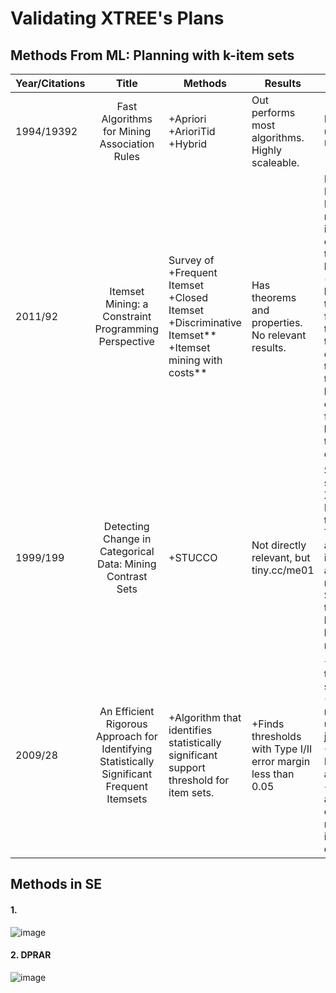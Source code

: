 # Validating XTREE's Plans

## Methods From ML: Planning with k-item sets

| Year/Citations |                                            Title                                           | Methods                                                                                                  | Results                                                       | Remarks                                                                                                                                                                                                                                                                     | Data Sets                        |
|----------------|:------------------------------------------------------------------------------------------:|----------------------------------------------------------------------------------------------------------|---------------------------------------------------------------|-----------------------------------------------------------------------------------------------------------------------------------------------------------------------------------------------------------------------------------------------------------------------------|----------------------------------|
| 1994/19392     | Fast Algorithms for Mining Association Rules                                               | +Apriori +ArioriTid +Hybrid                                                                           | Out performs most algorithms.  Highly scaleable.              | Most widely used.  Unsupervised                                                                                                                                                                                                                                             |                                  |
| 2011/92        | Itemset Mining: a Constraint Programming Perspective                                       | Survey of +Frequent Itemset +Closed Itemset +Discriminative Itemset** +Itemset mining  with costs** | Has theorems and properties. No relevant results.             | Discriminative Itemset: Discovery of rules in data in which every transaction is labeled with a (binary) class label. The task is here  to find itemsets that allow one to discriminate the transactions belonging to one class from those belonging to  the other class. |                                  |
| 1999/199       | Detecting Change in Categorical Data: Mining Contrast Sets                                 | +STUCCO                                                                                                 | Not directly relevant, but tiny.cc/me01                       | Surprisingly similar to XTREE! -Modeled as a tree search -Tree built by adding k-item sets to  an empty root node. -Search this tree in a breadth-first,  level-wise manner,                                                                                             | UCI Data base                    |
| 2009/28        | An Efficient Rigorous Approach for Identifying Statistically Significant Frequent Itemsets | +Algorithm that identifies  statistically significant support threshold  for item sets.                 | +Finds thresholds with Type I/II error margin less than 0.05 | +First method to find support. (Most researchers use engg. judgement) +They use a Poisson approximation + It takes into account the entire dataset rather than  individual discoveries                                                                                    | http://fimi.cs.helsinki.fi/data/ |

## Methods in SE

#### 1. 
![image](https://cloud.githubusercontent.com/assets/1433964/13811794/4e167ea6-eb4e-11e5-9fae-cfca1fa18ddf.png)

#### 2. DPRAR
![image](https://cloud.githubusercontent.com/assets/1433964/13813601/caceaf68-eb58-11e5-8112-4e941c2beed6.png)
